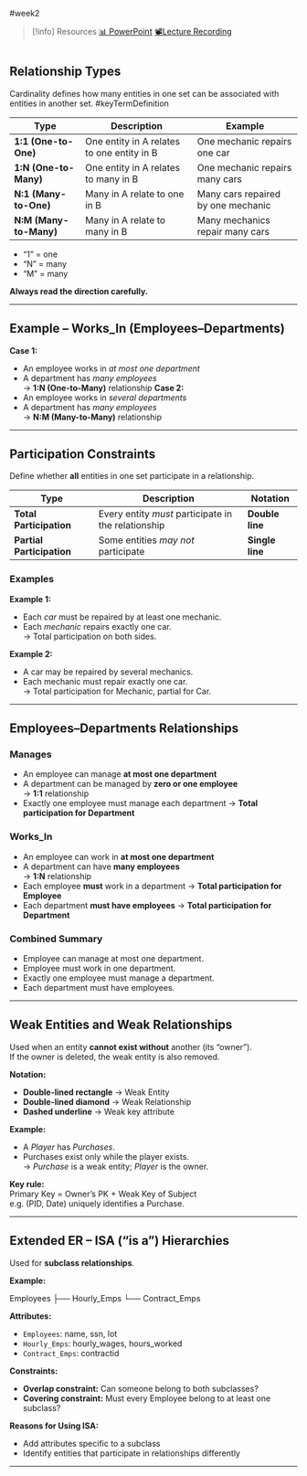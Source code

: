#week2 

> [!info] Resources
> [📊 PowerPoint](WK2.LC1.Database_Cardinality.pdf)
> [📽️Lecture Recording]()

```table-of-contents
```

## Relationship Types

Cardinality defines how many entities in one set can be associated with entities in another set. #keyTermDefinition 

|Type|Description|Example|
|---|---|---|
|**1:1 (One-to-One)**|One entity in A relates to one entity in B|One mechanic repairs one car|
|**1:N (One-to-Many)**|One entity in A relates to many in B|One mechanic repairs many cars|
|**N:1 (Many-to-One)**|Many in A relate to one in B|Many cars repaired by one mechanic|
|**N:M (Many-to-Many)**|Many in A relate to many in B|Many mechanics repair many cars|

- “1” = one
- “N” = many
- “M” = many

**Always read the direction carefully.**

---
## Example – Works_In (Employees–Departments)

**Case 1:**
- An employee works in _at most one department_
- A department has _many employees_  
    → **1:N (One-to-Many)** relationship
**Case 2:**
- An employee works in _several departments_
- A department has _many employees_  
    → **N:M (Many-to-Many)** relationship

---
## Participation Constraints
Define whether **all** entities in one set participate in a relationship.

|Type|Description|Notation|
|---|---|---|
|**Total Participation**|Every entity _must_ participate in the relationship|**Double line**|
|**Partial Participation**|Some entities _may not_ participate|**Single line**|
### Examples

**Example 1:**
- Each _car_ must be repaired by at least one mechanic.
- Each _mechanic_ repairs exactly one car.  
    → Total participation on both sides.

**Example 2:**
- A car may be repaired by several mechanics.
- Each mechanic must repair exactly one car.  
    → Total participation for Mechanic, partial for Car.

---

## Employees–Departments Relationships
### Manages
- An employee can manage **at most one department**
- A department can be managed by **zero or one employee**  
    → **1:1** relationship
- Exactly one employee must manage each department → **Total participation for Department**
### Works_In
- An employee can work in **at most one department**
- A department can have **many employees**  
    → **1:N** relationship
- Each employee **must** work in a department → **Total participation for Employee**
- Each department **must have employees** → **Total participation for Department**
### Combined Summary
- Employee can manage at most one department.
- Employee must work in one department.
- Exactly one employee must manage a department.
- Each department must have employees.

---
## Weak Entities and Weak Relationships
 
Used when an entity **cannot exist without** another (its “owner”).  
If the owner is deleted, the weak entity is also removed.

**Notation:**
- **Double-lined rectangle** → Weak Entity
- **Double-lined diamond** → Weak Relationship
- **Dashed underline** → Weak key attribute

**Example:**
- A _Player_ has _Purchases_.
- Purchases exist only while the player exists.  
    → _Purchase_ is a weak entity; _Player_ is the owner.

**Key rule:**  
Primary Key = Owner’s PK + Weak Key of Subject  
e.g. (PID, Date) uniquely identifies a Purchase.

---
## Extended ER – ISA (“is a”) Hierarchies

Used for **subclass relationships**.

**Example:**

Employees
 ├── Hourly_Emps
 └── Contract_Emps

**Attributes:**
- `Employees`: name, ssn, lot
- `Hourly_Emps`: hourly_wages, hours_worked
- `Contract_Emps`: contractid

**Constraints:**
- **Overlap constraint:** Can someone belong to both subclasses?
- **Covering constraint:** Must every Employee belong to at least one subclass?

**Reasons for Using ISA:**
- Add attributes specific to a subclass
- Identify entities that participate in relationships differently
---
